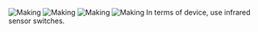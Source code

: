 
![Making](../project_images/making2.JPG?raw=true "Making")
![Making](../project_images/making3.JPG?raw=true "Making")
![Making](../project_images/making4.JPG?raw=true "Making")
![Making](../project_images/making5.JPG?raw=true "Making")
In terms of device, use infrared sensor switches.


